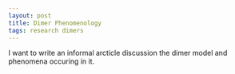 ```yaml
---
layout: post
title: Dimer Phenomenology
tags: research dimers
---
```


I want to write an informal arcticle discussion the dimer model and phenomena occuring in it.


